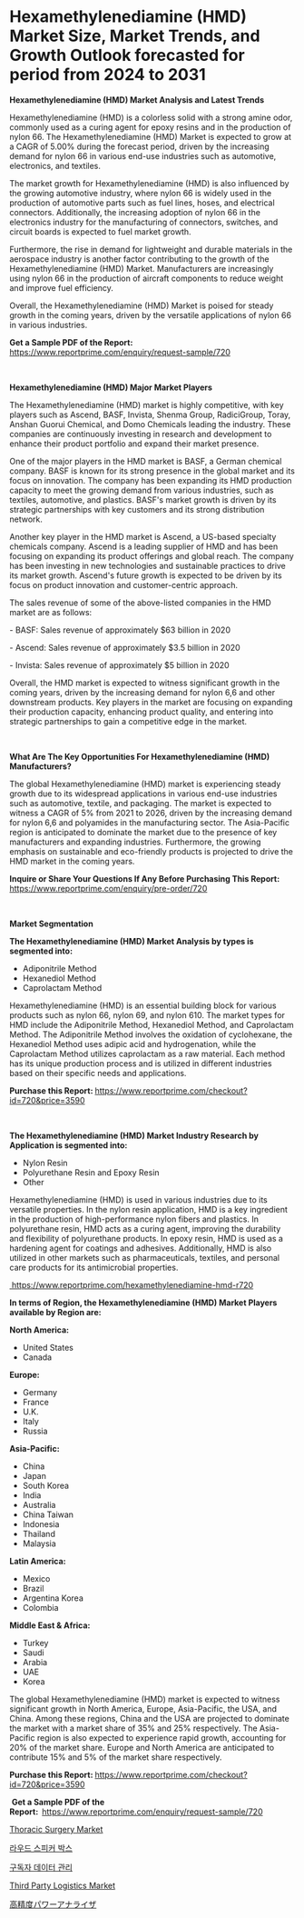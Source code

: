 <p><h1>Hexamethylenediamine (HMD) Market Size, Market Trends, and Growth Outlook forecasted for period from 2024 to 2031</h1></p><p><strong>Hexamethylenediamine (HMD) Market Analysis and Latest Trends</strong></p>
<p><p>Hexamethylenediamine (HMD) is a colorless solid with a strong amine odor, commonly used as a curing agent for epoxy resins and in the production of nylon 66. The Hexamethylenediamine (HMD) Market is expected to grow at a CAGR of 5.00% during the forecast period, driven by the increasing demand for nylon 66 in various end-use industries such as automotive, electronics, and textiles.</p><p>The market growth for Hexamethylenediamine (HMD) is also influenced by the growing automotive industry, where nylon 66 is widely used in the production of automotive parts such as fuel lines, hoses, and electrical connectors. Additionally, the increasing adoption of nylon 66 in the electronics industry for the manufacturing of connectors, switches, and circuit boards is expected to fuel market growth.</p><p>Furthermore, the rise in demand for lightweight and durable materials in the aerospace industry is another factor contributing to the growth of the Hexamethylenediamine (HMD) Market. Manufacturers are increasingly using nylon 66 in the production of aircraft components to reduce weight and improve fuel efficiency.</p><p>Overall, the Hexamethylenediamine (HMD) Market is poised for steady growth in the coming years, driven by the versatile applications of nylon 66 in various industries.</p></p>
<p><strong>Get a Sample PDF of the Report:&nbsp;</strong> <a href="https://www.reportprime.com/enquiry/request-sample/720">https://www.reportprime.com/enquiry/request-sample/720</a></p>
<p>&nbsp;</p>
<p><strong>Hexamethylenediamine (HMD) Major Market Players</strong></p>
<p><p>The Hexamethylenediamine (HMD) market is highly competitive, with key players such as Ascend, BASF, Invista, Shenma Group, RadiciGroup, Toray, Anshan Guorui Chemical, and Domo Chemicals leading the industry. These companies are continuously investing in research and development to enhance their product portfolio and expand their market presence.</p><p>One of the major players in the HMD market is BASF, a German chemical company. BASF is known for its strong presence in the global market and its focus on innovation. The company has been expanding its HMD production capacity to meet the growing demand from various industries, such as textiles, automotive, and plastics. BASF's market growth is driven by its strategic partnerships with key customers and its strong distribution network.</p><p>Another key player in the HMD market is Ascend, a US-based specialty chemicals company. Ascend is a leading supplier of HMD and has been focusing on expanding its product offerings and global reach. The company has been investing in new technologies and sustainable practices to drive its market growth. Ascend's future growth is expected to be driven by its focus on product innovation and customer-centric approach.</p><p>The sales revenue of some of the above-listed companies in the HMD market are as follows:</p><p>- BASF: Sales revenue of approximately $63 billion in 2020</p><p>- Ascend: Sales revenue of approximately $3.5 billion in 2020</p><p>- Invista: Sales revenue of approximately $5 billion in 2020</p><p>Overall, the HMD market is expected to witness significant growth in the coming years, driven by the increasing demand for nylon 6,6 and other downstream products. Key players in the market are focusing on expanding their production capacity, enhancing product quality, and entering into strategic partnerships to gain a competitive edge in the market.</p></p>
<p>&nbsp;</p>
<p><strong>What Are The Key Opportunities For Hexamethylenediamine (HMD) Manufacturers?</strong></p>
<p><p>The global Hexamethylenediamine (HMD) market is experiencing steady growth due to its widespread applications in various end-use industries such as automotive, textile, and packaging. The market is expected to witness a CAGR of 5% from 2021 to 2026, driven by the increasing demand for nylon 6,6 and polyamides in the manufacturing sector. The Asia-Pacific region is anticipated to dominate the market due to the presence of key manufacturers and expanding industries. Furthermore, the growing emphasis on sustainable and eco-friendly products is projected to drive the HMD market in the coming years.</p></p>
<p><strong>Inquire or Share Your Questions If Any Before Purchasing This Report:</strong> <a href="https://www.reportprime.com/enquiry/pre-order/720">https://www.reportprime.com/enquiry/pre-order/720</a></p>
<p>&nbsp;</p>
<p><strong>Market Segmentation</strong></p>
<p><strong>The Hexamethylenediamine (HMD) Market Analysis by types is segmented into:</strong></p>
<p><ul><li>Adiponitrile Method</li><li>Hexanediol Method</li><li>Caprolactam Method</li></ul></p>
<p><p>Hexamethylenediamine (HMD) is an essential building block for various products such as nylon 66, nylon 69, and nylon 610. The market types for HMD include the Adiponitrile Method, Hexanediol Method, and Caprolactam Method. The Adiponitrile Method involves the oxidation of cyclohexane, the Hexanediol Method uses adipic acid and hydrogenation, while the Caprolactam Method utilizes caprolactam as a raw material. Each method has its unique production process and is utilized in different industries based on their specific needs and applications.</p></p>
<p><strong>Purchase this Report:&nbsp;</strong><a href="https://www.reportprime.com/checkout?id=720&price=3590">https://www.reportprime.com/checkout?id=720&price=3590</a></p>
<p>&nbsp;</p>
<p><strong>The Hexamethylenediamine (HMD) Market Industry Research by Application is segmented into:</strong></p>
<p><ul><li>Nylon Resin</li><li>Polyurethane Resin and Epoxy Resin</li><li>Other</li></ul></p>
<p><p>Hexamethylenediamine (HMD) is used in various industries due to its versatile properties. In the nylon resin application, HMD is a key ingredient in the production of high-performance nylon fibers and plastics. In polyurethane resin, HMD acts as a curing agent, improving the durability and flexibility of polyurethane products. In epoxy resin, HMD is used as a hardening agent for coatings and adhesives. Additionally, HMD is also utilized in other markets such as pharmaceuticals, textiles, and personal care products for its antimicrobial properties.</p></p>
<p><a href="https://www.reportprime.com/hexamethylenediamine-hmd-r720">&nbsp;https://www.reportprime.com/hexamethylenediamine-hmd-r720</a></p>
<p><strong>In terms of Region, the Hexamethylenediamine (HMD) Market Players available by Region are:</strong></p>
<p>
    <p> <strong> North America: </strong>
        <ul>
            <li>United States</li>
            <li>Canada</li>
        </ul>
        </p> 
    <p> <strong> Europe: </strong>
        <ul>
            <li>Germany</li>
            <li>France</li>
            <li>U.K.</li>
            <li>Italy</li>
            <li>Russia</li>
        </ul>
        </p> 
    <p> <strong> Asia-Pacific: </strong>
        <ul>
            <li>China</li>
            <li>Japan</li>
            <li>South Korea</li>
            <li>India</li>
            <li>Australia</li>
            <li>China Taiwan</li>
            <li>Indonesia</li>
            <li>Thailand</li>
            <li>Malaysia</li>
        </ul>
        </p> 
    <p> <strong> Latin America: </strong>
        <ul>
            <li>Mexico</li>
            <li>Brazil</li>
            <li>Argentina Korea</li>
            <li>Colombia</li>
        </ul>
        </p> 
    <p> <strong> Middle East & Africa: </strong>
        <ul>
            <li>Turkey</li>
            <li>Saudi</li>
            <li>Arabia</li>
            <li>UAE</li>
            <li>Korea</li>
        </ul>
    </p>
    </p>
<p><p>The global Hexamethylenediamine (HMD) market is expected to witness significant growth in North America, Europe, Asia-Pacific, the USA, and China. Among these regions, China and the USA are projected to dominate the market with a market share of 35% and 25% respectively. The Asia-Pacific region is also expected to experience rapid growth, accounting for 20% of the market share. Europe and North America are anticipated to contribute 15% and 5% of the market share respectively.</p></p>
<p><strong>Purchase this Report: </strong><a href="https://www.reportprime.com/checkout?id=720&price=3590">https://www.reportprime.com/checkout?id=720&price=3590</a></p>
<p>&nbsp;<strong>Get a Sample PDF of the Report:&nbsp;&nbsp;</strong><a href="https://www.reportprime.com/enquiry/request-sample/720">https://www.reportprime.com/enquiry/request-sample/720</a></p>
<p><strong></strong></p>
<p><p><a href="https://issuu.com/reportprime-2/docs/thoracic-surgery-market-size-2030.pptx">Thoracic Surgery Market</a></p><p><a href="https://medium.com/@genius6587678/%EA%B8%80%EB%A1%9C%EB%B2%8C-%EC%8A%A4%ED%94%BC%EC%BB%A4-%EB%B0%95%EC%8A%A4-%EC%8B%9C%EC%9E%A5-%EA%B7%9C%EB%AA%A8-%EB%B0%8F-%EC%A0%90%EC%9C%A0%EC%9C%A8-%EB%B6%84%EC%84%9D-%EC%A0%9C%ED%92%88-%EC%9C%A0%ED%98%95%EB%B3%84-%EC%9D%91%EC%9A%A9%EB%B3%84-%EC%A7%80%EC%97%AD%EB%B3%84-%EC%98%88%EC%B8%A1-2024-2031-e853e023356e">라우드 스피커 박스</a></p><p><a href="https://medium.com/@genius6587678/2024%EB%85%84%EB%B6%80%ED%84%B0-2031%EB%85%84%EA%B9%8C%EC%A7%80-%EC%98%88%EC%B8%A1%EB%90%9C-%EA%B0%80%EC%9E%85%EC%9E%90-%EB%8D%B0%EC%9D%B4%ED%84%B0-%EA%B4%80%EB%A6%AC-%EC%8B%9C%EC%9E%A5-%EC%97%AD%ED%95%99%EA%B3%BC-%EC%84%B1%EC%9E%A5-%EB%8F%99%EB%A0%A5%EC%9D%84-%EB%B6%84%EC%84%9D%ED%95%A9%EB%8B%88%EB%8B%A4-b54348425a0c">구독자 데이터 관리</a></p><p><a href="https://issuu.com/reportprime-2/docs/third-party-logistics-market-size-2_4c695a1f26b284">Third Party Logistics Market</a></p><p><a href="https://medium.com/@tubbs4631/2024%E5%B9%B4%E3%81%8B%E3%82%892031%E5%B9%B4%E3%81%BE%E3%81%A7%E3%81%AE%E6%9C%9F%E9%96%93%E3%81%AB%E3%81%8A%E3%81%91%E3%82%8B%E7%B2%BE%E5%AF%86%E9%9B%BB%E5%8A%9B%E3%82%A2%E3%83%8A%E3%83%A9%E3%82%A4%E3%82%B6%E3%83%BC%E5%B8%82%E5%A0%B4%E3%82%B7%E3%82%A7%E3%82%A2%E3%81%A8%E7%AB%B6%E4%BA%89%E7%92%B0%E5%A2%83%E3%81%AB%E3%81%A4%E3%81%84%E3%81%A6%E3%81%AE%E6%B4%9E%E5%AF%9F-9b2d7b4805c5">高精度パワーアナライザ</a></p></p>